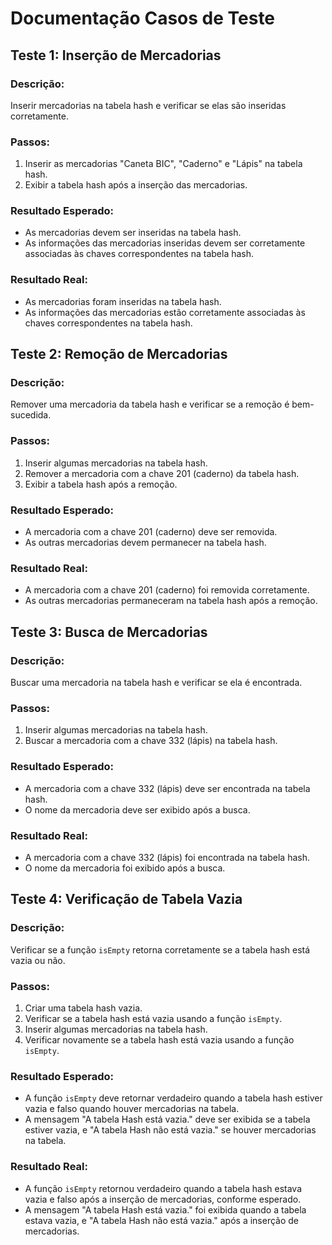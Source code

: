 # Documentação Casos de Teste

## Teste 1: Inserção de Mercadorias

### Descrição:
Inserir mercadorias na tabela hash e verificar se elas são inseridas corretamente.

### Passos:
1. Inserir as mercadorias "Caneta BIC", "Caderno" e "Lápis" na tabela hash.
2. Exibir a tabela hash após a inserção das mercadorias.

### Resultado Esperado:
- As mercadorias devem ser inseridas na tabela hash.
- As informações das mercadorias inseridas devem ser corretamente associadas às chaves correspondentes na tabela hash.

### Resultado Real:
- As mercadorias foram inseridas na tabela hash.
- As informações das mercadorias estão corretamente associadas às chaves correspondentes na tabela hash.

## Teste 2: Remoção de Mercadorias

### Descrição:
Remover uma mercadoria da tabela hash e verificar se a remoção é bem-sucedida.

### Passos:
1. Inserir algumas mercadorias na tabela hash.
2. Remover a mercadoria com a chave 201 (caderno) da tabela hash.
3. Exibir a tabela hash após a remoção.

### Resultado Esperado:
- A mercadoria com a chave 201 (caderno) deve ser removida.
- As outras mercadorias devem permanecer na tabela hash.

### Resultado Real:
- A mercadoria com a chave 201 (caderno) foi removida corretamente.
- As outras mercadorias permaneceram na tabela hash após a remoção.

## Teste 3: Busca de Mercadorias

### Descrição:
Buscar uma mercadoria na tabela hash e verificar se ela é encontrada.

### Passos:
1. Inserir algumas mercadorias na tabela hash.
2. Buscar a mercadoria com a chave 332 (lápis) na tabela hash.

### Resultado Esperado:
- A mercadoria com a chave 332 (lápis) deve ser encontrada na tabela hash.
- O nome da mercadoria deve ser exibido após a busca.

### Resultado Real:
- A mercadoria com a chave 332 (lápis) foi encontrada na tabela hash.
- O nome da mercadoria foi exibido após a busca.

## Teste 4: Verificação de Tabela Vazia

### Descrição:
Verificar se a função `isEmpty` retorna corretamente se a tabela hash está vazia ou não.

### Passos:
1. Criar uma tabela hash vazia.
2. Verificar se a tabela hash está vazia usando a função `isEmpty`.
3. Inserir algumas mercadorias na tabela hash.
4. Verificar novamente se a tabela hash está vazia usando a função `isEmpty`.

### Resultado Esperado:
- A função `isEmpty` deve retornar verdadeiro quando a tabela hash estiver vazia e falso quando houver mercadorias na tabela.
- A mensagem "A tabela Hash está vazia." deve ser exibida se a tabela estiver vazia, e "A tabela Hash não está vazia." se houver mercadorias na tabela.

### Resultado Real:
- A função `isEmpty` retornou verdadeiro quando a tabela hash estava vazia e falso após a inserção de mercadorias, conforme esperado.
- A mensagem "A tabela Hash está vazia." foi exibida quando a tabela estava vazia, e "A tabela Hash não está vazia." após a inserção de mercadorias.
